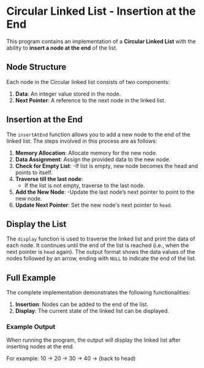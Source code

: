 # Circular Linked List - Insertion at the End

This program contains an implementation of a **Circular Linked List** with the ability to **insert a node at the end** of the list.

## Node Structure

Each node in the Circular linked list consists of two components:
1. **Data**: An integer value stored in the node.
2. **Next Pointer**: A reference to the next node in the linked list.

## Insertion at the End

The `insertAtEnd` function allows you to add a new node to the end of the linked list. The steps involved in this process are as follows:

1. **Memory Allocation**: Allocate memory for the new node.
2. **Data Assignment**: Assign the provided data to the new node.
3. **Check for Empty List**:
   -If list is empty, new node becomes the head and points to itself.
4. **Traverse till the last node**: 
   - If the list is not empty, traverse to the last node.
5. **Add the New Node**:
   -Update the last node’s next pointer to point to the new node.
6. **Update Next Pointer**: Set the new node's next pointer to `head`.
   
## Display the List

The `display` function is used to traverse the linked list and print the data of each node. It continues until the end of the list is reached (i.e., when the next pointer is `head` again). The output format shows the data values of the nodes followed by an arrow, ending with `NULL` to indicate the end of the list.

## Full Example

The complete implementation demonstrates the following functionalities:
1. **Insertion**: Nodes can be added to the end of the list.
2. **Display**: The current state of the linked list can be displayed.

### Example Output

When running the program, the output will display the linked list after inserting nodes at the end.
 
For example:
10 -> 20 -> 30 -> 40 -> (back to head)


